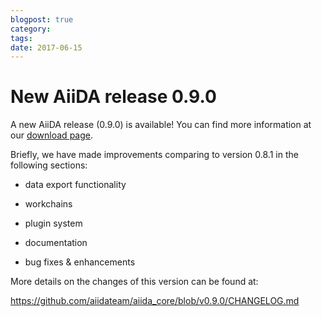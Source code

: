 ```yaml
---
blogpost: true
category:
tags:
date: 2017-06-15
---
```


# New AiiDA release 0.9.0

A new AiiDA release (0.9.0) is available! You can find more information at our [download page](http://www.aiida.net/download/).

Briefly, we have made improvements comparing to version 0.8.1 in the following sections:

* data export functionality

* workchains

* plugin system

* documentation

* bug fixes & enhancements

More details on the changes of this version can be found at:

<https://github.com/aiidateam/aiida_core/blob/v0.9.0/CHANGELOG.md>
